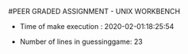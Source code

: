 #PEER GRADED ASSIGNMENT - UNIX WORKBENCH

* Time of make execution : 2020-02-01:18:25:54

* Number of lines in guessinggame:  23

